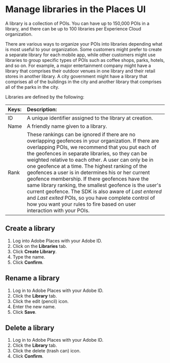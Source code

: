 # Manage libraries in the Places UI

A library is a collection of POIs. You can have up to 150,000 POIs in a library, and there can be up to 100 libraries per Experience Cloud organization. 

There are various ways to organize your POIs into libraries depending what is most useful to your organization. Some customers might prefer to create a separate library for each mobile app, while other customers might use libraries to group specific types of POIs such as coffee shops, parks, hotels, and so on. For example, a major entertainment company might have a library that comprises their outdoor venues in one library and their retail stores in another library. A city government might have a library that comprises all of the buildings in the city and another library that comprises all of the parks in the city. 

Libraries are defined by the following:

| Keys: | Description: |
| :--- | :--- |
| ID | A unique identifier assigned to the library at creation. |
| Name | A friendly name given to a library. |
| Rank | These rankings can be ignored if there are no overlapping geofences in your organization. If there are overlapping POIs, we recommend that you put each of the geofences in separate libraries, so they can be weighted relative to each other. A user can only be in one geofence at a time.   The highest ranking of the geofences a user is in determines his or her current geofence membership. If there geofences have the same library ranking, the smallest geofence is the user's current geofence.   The SDK is also aware of _Last entered_ and _Last exited_ POIs, so you have complete control of how you want your rules to fire based on user interaction with your POIs. |

## Create a library

1. Log into Adobe Places with your Adobe ID.
2. Click on the **Libraries** tab.
3. Click **Create Library**.
4. Type the name.
5. Click **Confirm**.

## Rename a library

1. Log in to Adobe Places with your Adobe ID.
2. Click the **Library** tab.
3. Click the edit \(pencil\) icon.
4. Enter the new name.
5. Click **Save**.

## Delete a library

1. Log in to Adobe Places with your Adobe ID.
2. Click the **Library** tab.
3. Click the delete \(trash can\) icon.
4. Click **Confirm**.


